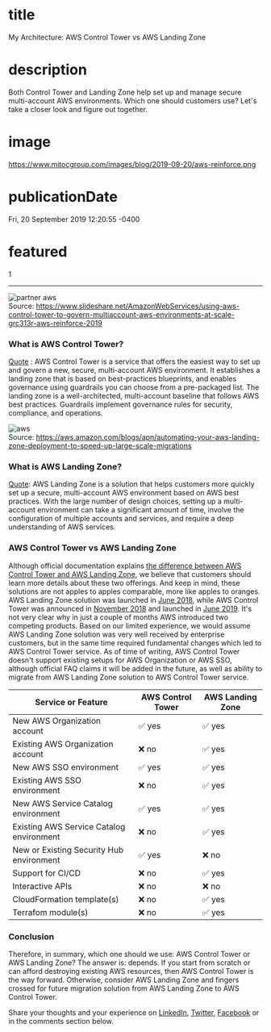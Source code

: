 # title
My Architecture: AWS Control Tower vs AWS Landing Zone

# description
Both Control Tower and Landing Zone help set up and manage secure multi-account AWS environments. Which one should customers use? Let's take a closer look and figure out together.

# image
https://www.mitocgroup.com/images/blog/2019-09-20/aws-reinforce.png

# publicationDate
Fri, 20 September 2019 12:20:55 -0400

# featured
1

---

<div class="img-post-left">
    <img src="/images/blog/2019-09-20/aws-reinforce.png" alt="partner aws" />
    <div class="center img-description">Source:
       <a href="https://www.slideshare.net/AmazonWebServices/using-aws-control-tower-to-govern-multiaccount-aws-environments-at-scale-grc313r-aws-reinforce-2019" target="_blank">https://www.slideshare.net/AmazonWebServices/using-aws-control-tower-to-govern-multiaccount-aws-environments-at-scale-grc313r-aws-reinforce-2019</a>
    </div>
</div>

### What is AWS Control Tower?

[Quote](https://aws.amazon.com/controltower/faqs/#General) : AWS Control Tower is a service that offers the easiest way to set up and govern a new, secure, multi-account AWS environment. It establishes a landing zone that is based on best-practices blueprints, and enables governance using guardrails you can choose from a pre-packaged list. The landing zone is a well-architected, multi-account baseline that follows AWS best practices. Guardrails implement governance rules for security, compliance, and operations.

<div class="img-post-left">
    <img src="/images/blog/2019-09-20/automating-lz.png" alt="aws" />
    <div class="center img-description">Source:
       <a href="https://aws.amazon.com/blogs/apn/automating-your-aws-landing-zone-deployment-to-speed-up-large-scale-migrations" target="_blank">https://aws.amazon.com/blogs/apn/automating-your-aws-landing-zone-deployment-to-speed-up-large-scale-migrations</a>
    </div>
</div>

### What is AWS Landing Zone?

[Quote](https://aws.amazon.com/solutions/aws-landing-zone/): AWS Landing Zone is a solution that helps customers more quickly set up a secure, multi-account AWS environment based on AWS best practices. With the large number of design choices, setting up a multi-account environment can take a significant amount of time, involve the configuration of multiple accounts and services, and require a deep understanding of AWS services.

### AWS Control Tower vs AWS Landing Zone

Although official documentation explains [the difference between AWS Control Tower and AWS Landing Zone](https://aws.amazon.com/controltower/faqs/#AWS_Solution_and_Service_Comparisons), we believe that customers should learn more details about these two offerings. And keep in mind, these solutions are not apples to apples comparable, more like apples to oranges.
AWS Landing Zone solution was launched in [June 2018](https://aws.amazon.com/about-aws/whats-new/2018/06/introducing-aws-landing-zone/), while AWS Control Tower was announced in [November 2018](https://aws.amazon.com/blogs/enterprise-strategy/aws-control-tower-and-aws-security-hub-powerful-enterprise-twins/) and launched in [June 2019](https://aws.amazon.com/about-aws/whats-new/2019/06/aws-control-tower-is-now-generally-available/). It's not very clear why in just a couple of months AWS introduced two competing products. Based on our limited experience, we would assume AWS Landing Zone solution was very well received by enterprise customers, but in the same time required fundamental changes which led to AWS Control Tower service.
As of time of writing, AWS Control Tower doesn't support existing setups for AWS Organization or AWS SSO, although official FAQ claims it will be added in the future, as well as ability to migrate from AWS Landing Zone solution to AWS Control Tower service.

Service or Feature                       | AWS Control Tower         |   AWS Landing Zone
-----------------------------------------|---------------------------|----------------------------
New AWS Organization account             | &#x2705; yes              | &#x2705; yes
Existing AWS Organization account        | &#x274C; no               | &#x2705; yes
New AWS SSO environment                  | &#x2705; yes              | &#x2705; yes
Existing AWS SSO environment             | &#x274C; no               | &#x2705; yes
New AWS Service Catalog environment      | &#x2705; yes              | &#x2705; yes
Existing AWS Service Catalog environment | &#x274C; no               | &#x2705; yes
New or Existing Security Hub environment | &#x2705; yes              | &#x274C; no
Support for CI/CD                        | &#x274C; no               | &#x2705; yes
Interactive APIs                         | &#x274C; no               | &#x274C; no
CloudFormation template(s)               | &#x274C; no               | &#x2705; yes
Terrafom module(s)                       | &#x274C; no               | &#x2705; yes

### Conclusion
Therefore, in summary, which one should we use: AWS Control Tower or AWS Landing Zone? The answer is: depends. If you start from scratch or can afford destroying existing AWS resources, then AWS Control Tower is the way forward. Otherwise, consider AWS Landing Zone and fingers crossed for future migration solution from AWS Landing Zone to AWS Control Tower.

Share your thoughts and your experience on [LinkedIn](https://linkedin.com/company/mitoc-group), [Twitter](https://twitter.com/mitocgroup), [Facebook](https://facebook.com/mitocgroup) or in the comments section below.
